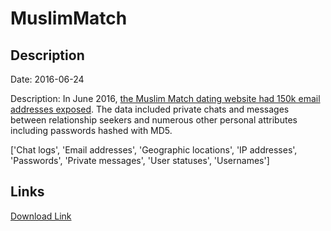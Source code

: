 # MuslimMatch

## Description

Date: 2016-06-24

Description:
In June 2016, <a href="https://motherboard.vice.com/read/hacked-private-messages-from-dating-site-muslim-match" target="_blank" rel="noopener">the Muslim Match dating website had 150k email addresses exposed</a>. The data included private chats and messages between relationship seekers and numerous other personal attributes including passwords hashed with MD5.


['Chat logs', 'Email addresses', 'Geographic locations', 'IP addresses', 'Passwords', 'Private messages', 'User statuses', 'Usernames']

## Links

[Download Link](https://link-to.net/1229997/776.4202246188447/dynamic/?r=aHR0cHM6Ly93d3cubWVkaWFmaXJlLmNvbS92aWV3L01lbFJFTmlKSENUS01DaC9tdXNsaW1tYXRjaC5jb20vZmlsZQ==)